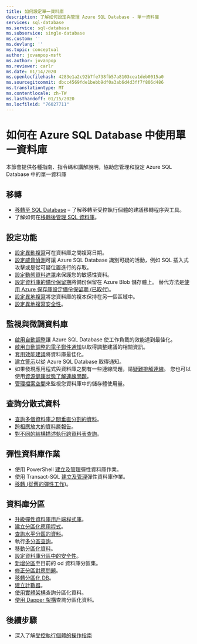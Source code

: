 ```yaml
---
title: 如何設定單一資料庫
description: 了解如何設定與管理 Azure SQL Database - 單一資料庫
services: sql-database
ms.service: sql-database
ms.subservice: single-database
ms.custom: ''
ms.devlang: ''
ms.topic: conceptual
author: jovanpop-msft
ms.author: jovanpop
ms.reviewer: carlr
ms.date: 01/14/2020
ms.openlocfilehash: 4283e1a2c92b7fe738fb57a8103cea1deb0015a0
ms.sourcegitcommit: dbcc4569fde1bebb9df0a3ab6d4d3ff7f806d486
ms.translationtype: MT
ms.contentlocale: zh-TW
ms.lasthandoff: 01/15/2020
ms.locfileid: "76027711"
---
```

# <a name="how-to-use-a-single-database-in-azure-sql-database"></a>如何在 Azure SQL Database 中使用單一資料庫

本節會提供各種指南、指令碼和講解說明，協助您管理和設定 Azure SQL Database 中的單一資料庫

## <a name="migrate"></a>移轉

- [移轉至 SQL Database](sql-database-single-database-migrate.md) – 了解移轉至受控執行個體的建議移轉程序與工具。
- 了解如何在[移轉後管理 SQL 資料庫](sql-database-manage-after-migration.md)。

## <a name="configure-features"></a>設定功能

- [設定異動複寫](replication-to-sql-database.md)可在資料庫之間複寫日期。
- [設定威脅偵測](sql-database-threat-detection.md)可讓 Azure SQL Database 識別可疑的活動，例如 SQL 插入式攻擊或是從可疑位置進行的存取。
- [設定動態資料遮罩](sql-database-dynamic-data-masking-get-started-portal.md)來保護您的敏感性資料。
- [設定資料庫的備份保留期](sql-database-long-term-backup-retention-configure.md)將備份保留在 Azure Blob 儲存體上。 替代方法是[使用 Azure 保存庫設定備份保留期 (已取代)](sql-database-long-term-backup-retention-configure-vault.md)。
- [設定異地複寫](sql-database-geo-replication-portal.md)將您資料庫的複本保持在另一個區域中。
- [設定異地複寫安全性](sql-database-geo-replication-security-config.md)。

## <a name="monitor-and-tune-your-database"></a>監視與微調資料庫

- [啟用自動調整](sql-database-automatic-tuning-enable.md)讓 Azure SQL Database 使工作負載的效能達到最佳化。
- [啟用自動調整的電子郵件通知](sql-database-automatic-tuning-email-notifications.md)以取得調整建議的相關資訊。
- [套用效能建議](sql-database-advisor-portal.md)將資料庫最佳化。
- [建立警示](sql-database-insights-alerts-portal.md)以從 Azure SQL Database 取得通知。
- 如果發現應用程式與資料庫之間有一些連線問題，請[疑難排解連線](troubleshoot-connectivity-issues-microsoft-azure-sql-database.md)。 您也可以使用[資源健康狀態了解連線問題](sql-database-resource-health.md)。
- [管理檔案空間](sql-database-file-space-management.md)來監視您資料庫中的儲存體使用量。

## <a name="query-distributed-data"></a>查詢分散式資料

- [查詢多個資料庫之間垂直分割的資料](sql-database-elastic-query-getting-started-vertical.md)。
- [跨相應放大的資料層報告](sql-database-elastic-query-horizontal-partitioning.md)。
- [對不同的結構描述執行跨資料表查詢](sql-database-elastic-query-vertical-partitioning.md)。

## <a name="elastic-database-jobs"></a>彈性資料庫作業

- 使用 PowerShell [建立及管理](elastic-jobs-powershell.md)彈性資料庫作業。
- 使用 Transact-SQL [建立及管理](elastic-jobs-tsql.md)彈性資料庫作業。
- [移轉 (從舊的彈性工作)](elastic-jobs-migrate.md)。

## <a name="database-sharding"></a>資料庫分區

- [升級彈性資料庫用戶端程式庫](sql-database-elastic-scale-upgrade-client-library.md)。
- [建立分區化應用程式](sql-database-elastic-scale-get-started.md)。
- [查詢水平分區的資料](sql-database-elastic-query-getting-started.md)。
- 執行[多分區查詢](sql-database-elastic-scale-multishard-querying.md)。
- [移動分區化資料](sql-database-elastic-scale-configure-deploy-split-and-merge.md)。
- [設定資料庫分區中的安全性](sql-database-elastic-scale-split-merge-security-configuration.md)。
- [新增分區](sql-database-elastic-scale-add-a-shard.md)至目前的 od 資料庫分區集。
- [修正分區對應問題](sql-database-elastic-database-recovery-manager.md)。
- [移轉分區化 DB](sql-database-elastic-convert-to-use-elastic-tools.md)。
- [建立計數器](sql-database-elastic-database-perf-counters.md)。
- [使用實體架構](sql-database-elastic-scale-use-entity-framework-applications-visual-studio.md)查詢分區化資料。
- [使用 Dapper 架構](sql-database-elastic-scale-working-with-dapper.md)查詢分區化資料。

## <a name="next-steps"></a>後續步驟
- 深入了解[受控執行個體的操作指南](sql-database-howto-managed-instance.md)
